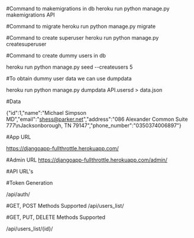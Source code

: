  
 #Command to makemigrations in db
 heroku run python manage.py makemigrations API
 
 #Command to migrate 
 heroku run python manage.py migrate
 
 #Command to create superuser
 heroku run python manage.py createsuperuser
 
 #Command to create dummy users in db
 
 heroku run python manage.py seed --createusers 5
 
 #To obtain dummy user data we can use dumpdata
 
  heroku run python manage.py dumpdata API.usersd > data.json
 
 #Data
 
 {"id":1,"name":"Michael Simpson MD","email":"shess@parker.net","address":"086 Alexander Common Suite 777\nJacksonborough, TN 79147","phone_number":"0350374006897"}
 
 #App URL
 
 https://djangoapp-fullthrottle.herokuapp.com/
 
 #Admin URL
 https://djangoapp-fullthrottle.herokuapp.com/admin/
 
 #API URL's
 
 #Token Generation 
 
 /api/auth/
 
 #GET, POST Methods Supported
 /api/users_list/
 
 #GET, PUT, DELETE Methods Supported
 
 /api/users_list/{id}/